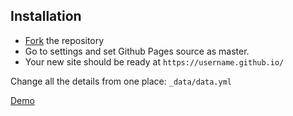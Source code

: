 
## Installation

* [Fork](https://github.com/AvinashChavanN/avinashchavan.github.io/fork) the repository
* Go to settings and set Github Pages source as master.
* Your new site should be ready at `https://username.github.io/`

Change all the details from one place: ``_data/data.yml``

[Demo](https://avinashchavan.github.io/)
